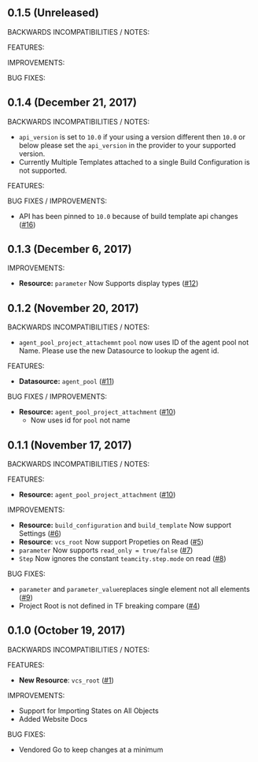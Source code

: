 ## 0.1.5 (Unreleased)

BACKWARDS INCOMPATIBILITIES / NOTES:

FEATURES:

IMPROVEMENTS:

BUG FIXES:

## 0.1.4 (December 21, 2017)

BACKWARDS INCOMPATIBILITIES / NOTES:

- `api_version` is set to `10.0` if your using a version different then `10.0` or below please set the `api_version` in the provider to your supported version.
- Currently Multiple Templates attached to a single Build Configuration is not supported.

FEATURES:

BUG FIXES / IMPROVEMENTS:
- API has been pinned to `10.0` because of build template api changes ([#16](https://github.com/Cardfree/terraform-provider-teamcity/issues/16))

## 0.1.3 (December 6, 2017)

IMPROVEMENTS:
- **Resource:**  `parameter` Now Supports display types ([#12](https://github.com/Cardfree/terraform-provider-teamcity/pull/12]))

## 0.1.2 (November 20, 2017)

BACKWARDS INCOMPATIBILITIES / NOTES:

- `agent_pool_project_attachemnt` `pool` now uses ID of the agent pool not Name. Please use the new Datasource to lookup the agent id.

FEATURES:

- **Datasource:**  `agent_pool` ([#11](https://github.com/Cardfree/terraform-provider-teamcity/pull/11]))

BUG FIXES / IMPROVEMENTS:

- **Resource:**  `agent_pool_project_attachment` ([#10](https://github.com/Cardfree/terraform-provider-teamcity/pull/10]))
  - Now uses id for `pool` not name


## 0.1.1 (November 17, 2017)

BACKWARDS INCOMPATIBILITIES / NOTES:

FEATURES:

- **Resource:**  `agent_pool_project_attachment` ([#10](https://github.com/Cardfree/terraform-provider-teamcity/pull/10]))

IMPROVEMENTS:

- **Resource:**  `build_configuration` and `build_template` Now support Settings ([#6](https://github.com/Cardfree/terraform-provider-teamcity/pull/6]))
- **Resource**: `vcs_root` Now support Propeties on Read ([#5](https://github.com/Cardfree/terraform-provider-teamcity/pull/5]))
- `parameter` Now supports `read_only = true/false` ([#7](https://github.com/Cardfree/terraform-provider-teamcity/pull/7]))
- `Step` Now ignores the constant `teamcity.step.mode` on read ([#8](https://github.com/Cardfree/terraform-provider-teamcity/pull/8/))

BUG FIXES:

- `parameter` and `parameter_value`replaces single element not all elements ([#9](https://github.com/Cardfree/terraform-provider-teamcity/pull/9/))
- Project Root is not defined in TF breaking compare ([#4](https://github.com/Cardfree/terraform-provider-teamcity/pull/4]))

## 0.1.0 (October 19, 2017)

BACKWARDS INCOMPATIBILITIES / NOTES:

FEATURES:

* **New Resource**: `vcs_root` ([#1](https://github.com/Cardfree/terraform-provider-teamcity/pull/1]))

IMPROVEMENTS:

* Support for Importing States on All Objects
* Added Website Docs

BUG FIXES:

- Vendored Go to keep changes at a minimum
